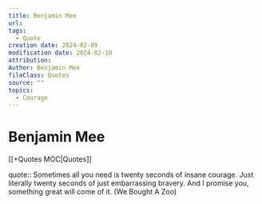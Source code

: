 ```yaml
---
title: Benjamin Mee
url: 
tags:
  - Quote
creation date: 2024-02-09
modification date: 2024-02-18
attribution: 
Author: Benjamin Mee
fileClass: Quotes
source: ""
topics:
  - Courage
---
```


# Benjamin Mee

[[+Quotes MOC|Quotes]]

quote:: Sometimes all you need is twenty seconds of insane courage. Just literally twenty seconds of just embarrassing bravery. And I promise you, something great will come of it. (We Bought A Zoo)
